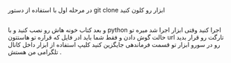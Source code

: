 در مرحله اول  با استفاده از دستور   git clone  ابزار رو کلون کنید 
##
و بعد کتاب خونه هاش رو نصب کنید و با python  اجرا کنید 
وقتی ابزار اجرا شد میره تو حالت گوش دادن  و فقط شما باید ادر فایل که قراره تو هاستتون  url تارگت رو قرار بدید رو در سورو ابزار تو قسمت فرماندهی جایگزین کنید 
کلیپ استفاده از ابزار داخل کانال تلگرامی من  هستش .

